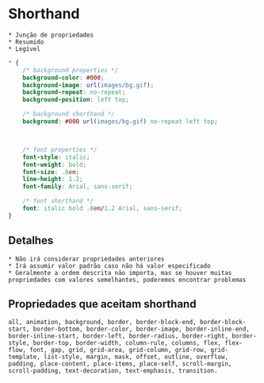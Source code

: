 # Shorthand 

    * Junção de propriedades 
    * Resumido 
    * Legível


```CSS
* {
    /* background properties */
    background-color: #000; 
    background-image: url(images/bg.gif);
    background-repeat: no-repeat;
    background-position: left top;

    /* background shorthand */
    background: #000 url(images/bg.gif) no-repeat left top;



    /* font properties */
    font-style: italic;
    font-weight: bold;
    font-size: .8em; 
    line-height: 1.2;
    font-family: Arial, sans-serif;

    /* font shorthand */
    font: italic bold .8em/1.2 Arial, sans-serif;
}
```


## Detalhes

    * Não irá considerar propriedades anteriores 
    * Irá assumir valor padrão caso não há valor especificado 
    * Geralmente a ordem descrita não importa, mas se houver muitas propriedades com valores semelhantes, poderemos encontrar problemas


## Propriedades que aceitam shorthand  

    all, animation, background, border, border-block-end, border-block-start, border-bottom, border-color, border-image, border-inline-end, border-inline-start, border-left, border-radius, border-right, border-style, border-top, border-width, column-rule, columns, flex, flex-flow, font, gap, grid, grid-area, grid-column, grid-row, grid-template, list-style, margin, mask, offset, outline, overflow, padding, place-content, place-items, place-self, scroll-margin, scroll-padding, text-decoration, text-emphasis, transition.